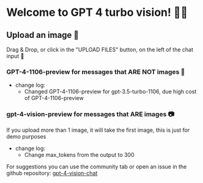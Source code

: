 # Welcome to GPT 4 turbo vision! 🚀🤖

## Upload an image 🔗
Drag & Drop, or click in the "UPLOAD FILES" button, on the left of the chat input 💬

### GPT-4-1106-preview for messages that ARE NOT images 📝
* change log:
    - Changed GPT-4-1106-preview for gpt-3.5-turbo-1106, due high cost of GPT-4-1106-preview
### gpt-4-vision-preview for messages that ARE images 📷
If you upload more than 1 image, it will take the first image, this is just for demo purposes
* change log:
    - Change max_tokens from the output to 300


For suggestions you can use the community tab or open an issue in the github repository: [gpt-4-vision-chat](https://github.com/GianfrancoCorrea/gpt-4-vision-chat)
